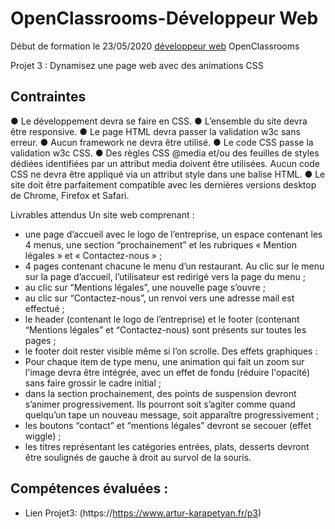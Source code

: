 # OpenClassrooms-Développeur Web

Début de formation le 23/05/2020 [développeur web](https://openclassrooms.com/fr/paths/185-developpeur-web) OpenClassrooms

Projet 3 : Dynamisez une page web avec des animations CSS

## Contraintes
● Le développement devra se faire en CSS.
● L’ensemble du site devra être responsive.
● Le page HTML devra passer la validation w3c sans erreur.
● Aucun framework ne devra être utilisé.
● Le code CSS passe la validation w3c CSS.
● Des règles CSS @media et/ou des feuilles de styles dédiées identifiées par un
  attribut media doivent être utilisées.
  Aucun code CSS ne devra être appliqué via un attribut style dans une balise HTML.
● Le site doit être parfaitement compatible avec les dernières versions desktop de
Chrome, Firefox et Safari.

Livrables attendus
Un site web comprenant :
- une page d’accueil avec le logo de l’entreprise, un espace contenant les 4 menus,
une section “prochainement” et les rubriques « Mention légales » et « Contactez-nous » ;
- 4 pages contenant chacune le menu d’un restaurant. Au clic sur le menu sur la page
d’accueil, l’utilisateur est redirigé vers la page du menu ;
- au clic sur “Mentions légales”, une nouvelle page s’ouvre ;
- au clic sur “Contactez-nous”, un renvoi vers une adresse mail est effectué ;
- le header (contenant le logo de l’entreprise) et le footer (contenant “Mentions
légales” et “Contactez-nous) sont présents sur toutes les pages ;
- le footer doit rester visible même si l’on scrolle.
Des effets graphiques :
- Pour chaque item de type menu, une animation qui fait un zoom sur l'image devra
être intégrée, avec un effet de fondu (réduire l'opacité) sans faire grossir le cadre
initial ;
- dans la section prochainement, des points de suspension devront s’animer
progressivement. Ils pourront soit s’agiter comme quand quelqu’un tape un
nouveau message, soit apparaître progressivement ;
- les boutons “contact” et “mentions légales” devront se secouer (effet wiggle) ;
- les titres représentant les catégories entrées, plats, desserts devront être soulignés
de gauche à droit au survol de la souris.



## Compétences évaluées :

<!-- Mettre en œuvre des effets CSS graphiques avancés
- Assurer la cohérence graphique d'un site web
- Mettre en place une structure de navigation pour un site web -->

* Lien Projet3: (https://https://www.artur-karapetyan.fr/p3)
